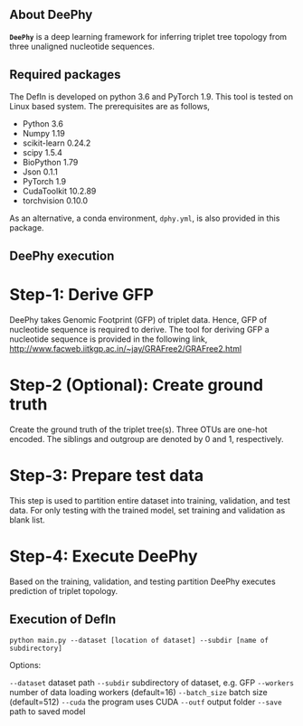 ## About DeePhy

__`DeePhy`__ is a deep learning framework for inferring triplet tree topology from three unaligned nucleotide sequences.  


## Required packages

The DefIn is developed on python 3.6 and PyTorch 1.9. This tool is tested on Linux based system. The prerequisites are as follows,

- Python 3.6
- Numpy 1.19
- scikit-learn 0.24.2 
- scipy 1.5.4
- BioPython 1.79
- Json 0.1.1
- PyTorch 1.9
- CudaToolkit 10.2.89
- torchvision 0.10.0

As an alternative, a conda environment, `dphy.yml`, is also provided in this package. 


## DeePhy execution

# Step-1: Derive GFP

DeePhy takes Genomic Footprint (GFP) of triplet data. Hence, GFP of nucleotide sequence is required to derive. 
The tool for deriving GFP a nucleotide sequence is provided in the following link,
http://www.facweb.iitkgp.ac.in/~jay/GRAFree2/GRAFree2.html

# Step-2 (Optional): Create ground truth

Create the ground truth of the triplet tree(s). Three OTUs are one-hot encoded. The siblings and outgroup are denoted by 0 and 1, respectively.

# Step-3: Prepare test data

This step is used to partition entire dataset into training, validation, and test data. For only testing with the trained model, set training and 
validation as blank list.

# Step-4: Execute DeePhy

Based on the training, validation, and testing partition DeePhy executes prediction of triplet topology.


## Execution of DefIn

`python main.py --dataset [location of dataset] --subdir [name of subdirectory]`

Options:

`--dataset`	dataset path
`--subdir`	subdirectory of dataset, e.g. GFP
`--workers`	number of data loading workers (default=16)
`--batch_size`	batch size (default=512)
`--cuda`	the program uses CUDA
`--outf`	output folder
`--save`	path to saved model
